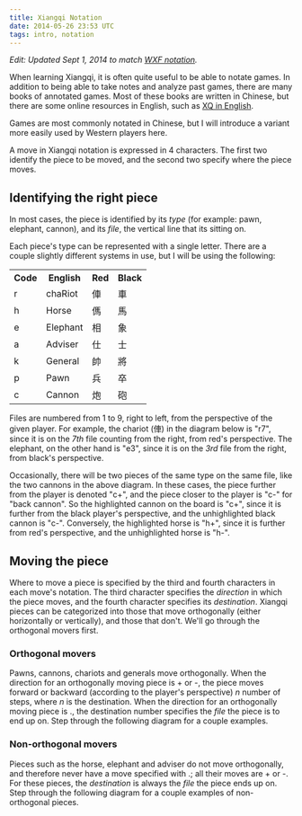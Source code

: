 ```yaml
---
title: Xiangqi Notation
date: 2014-05-26 23:53 UTC
tags: intro, notation
---
```

_Edit: Updated Sept 1, 2014 to match [WXF notation](http://www.wxf.org/xq/computer/wxf_notation.html)._

When learning Xiangqi, it is often quite useful to be able to notate games. In
addition to being able to take notes and analyze past games, there are many
books of annotated games. Most of these books are written in Chinese, but there
are some online resources in English, such as [XQ in English](http://www.xqinenglish.com/).

Games are most commonly notated in Chinese, but I will introduce a variant more
easily used by Western players here.

A move in Xiangqi notation is expressed in 4 characters. The first two identify
the piece to be moved, and the second two specify where the piece moves.

## Identifying the right piece

In most cases, the piece is identified by its _type_ (for example: pawn,
elephant, cannon), and its _file_, the vertical line that its sitting on.

Each piece's type can be represented with a single letter. There are a couple
slightly different systems in use, but I will be using the following:

<table>
  <tr class="header">
    <th>Code</th>
    <th>English</th>
    <th>Red</th>
    <th>Black</th>
  </tr>
  <tr>
    <td>r</td>
    <td>chaRiot</td>
    <td>俥</td>
    <td>車</td>
  </tr>
  <tr>
    <td>h</td>
    <td>Horse</td>
    <td>傌</td>
    <td>馬</td>
  </tr>
  <tr>
    <td>e</td>
    <td>Elephant</td>
    <td>相</td>
    <td>象</td>
  </tr>
  <tr>
    <td>a</td>
    <td>Adviser</td>
    <td>仕</td>
    <td>士</td>
  </tr>
  <tr>
    <td>k</td>
    <td>General</td>
    <td>帥</td>
    <td>將</td>
  </tr>
  <tr>
    <td>p</td>
    <td>Pawn</td>
    <td>兵</td>
    <td>卒</td>
  </tr>
  <tr>
    <td>c</td>
    <td>Cannon</td>
    <td>炮</td>
    <td>砲</td>
  </tr>
</table>

Files are numbered from 1 to 9, right to left, from the perspective of the given
player. For example, the chariot (俥) in the diagram below is "r7", since it is
on the _7th_ file counting from the right, from red's perspective. The elephant,
on the other hand is "e3", since it is on the _3rd_ file from the right, from
black's perspective.

<div id="xiangqi-notation-1"></div>

<script>
  var board = new XiangqiViewer.Board('#xiangqi-notation-1', 50, 2, false);
  board.place([
    {code: 'e', red: false, file: 2, rank: 0},
    {code: 'r', red: true, file: 2, rank: 4},
    {code: 'c', red: false, file: 7, rank: 7},
    {code: 'c', red: false, file: 7, rank: 4},
    {code: 'h', red: true, file: 5, rank: 5},
    {code: 'h', red: true, file: 5, rank: 3}
  ]);

  board.highlight({file: 7, rank: 7});
  board.highlight({file: 5, rank: 3});
</script>

Occasionally, there will be two pieces of the same type on the same file, like
the two cannons in the above diagram. In these cases, the piece further from the
player is denoted "c+", and the piece closer to the player
is "c-" for "back cannon". So the highlighted cannon on the board is "c+", since
it is further from the black player's perspective, and the unhighlighted black
cannon is "c-". Conversely, the highlighted horse is "h+", since it is further
from red's perspective, and the unhighlighted horse is "h-".

## Moving the piece

Where to move a piece is specified by the third and fourth characters in each
move's notation. The third character specifies the _direction_ in which the
piece moves, and the fourth character specifies its _destination_. Xiangqi
pieces can be categorized into those that move orthogonally (either horizontally
or vertically), and those that don't. We'll go through the orthogonal movers
first.

### Orthogonal movers
Pawns, cannons, chariots and generals move orthogonally.
When the direction for an orthogonally moving piece is + or -, the piece moves
forward or backward (according to the player's perspective) _n_ number of steps,
where _n_ is the destination. When the direction for an  orthogonally moving
piece is ., the destination number specifies the _file_ the piece is to end up
on. Step through the following diagram for a couple examples.

<div id="xiangqi-notation-2"></div>
<script>
  var board = new XiangqiViewer.Board('#xiangqi-notation-2', 50, 2, true);
  board.defaultSetup();

  board.setMoveList([
    {instruction: 'r9+2', red: true, analysis: 'The red chariot on file 9 moves forward two spaces.'},
    {instruction: 'c8-1', red: false, analysis: 'The black cannon on file 8 moves back one space.'},
    {instruction: 'c8.5', red: true, analysis: 'The red cannon on file 8 moves horizontally to file 5.'}
  ]);
</script>

### Non-orthogonal movers

Pieces such as the horse, elephant and adviser do not move orthogonally, and
therefore never have a move specified with .; all their moves are + or -. For
these pieces, the _destination_ is always the _file_ the piece ends up on. Step
through the following diagram for a couple examples of non-orthogonal pieces.

<div id="xiangqi-notation-3"></div>
<script>
  var board = new XiangqiViewer.Board('#xiangqi-notation-3', 50, 2, true);
  board.defaultSetup();

  board.setMoveList([
    {instruction: 'h8+7', red: true, analysis: 'The red horse on file 8 moves forward to file 7.'},
    {instruction: 'e7+5', red: false, analysis: 'The black elephant on file 7 moves forward to file 5.'},
    {instruction: 'a6+5', red: true, analysis: 'The red adviser on file 6 moves forward to file 5.'},
    {instruction: 'e5-7', red: false, analysis: 'The black elephant on file 5 moves back to file 7.'}
  ]);
</script>
